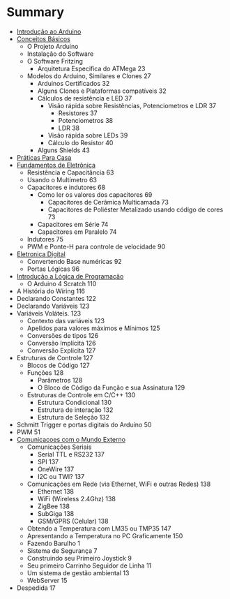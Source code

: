# Summary

* [Introdução ao Arduino](README.md)
* [Conceitos Básicos](ConceitosBasicos/ConceitosBasicos.md)
   * O Projeto Arduino
   * Instalação do Software
   * O Software Fritzing
       * Arquitetura Especifica do ATMega 23
   * Modelos do Arduino, Similares e Clones 27
       * Arduinos Certificados 32
       * Alguns Clones e Plataformas compatíveis 32
       * Cálculos de resistência e LED 37
           * Visão rápida sobre Resistências, Potenciometros e LDR 37
               * Resistores 37
               * Potenciometros 38
               * LDR 38
           * Visão rápida sobre LEDs 39
           * Cálculo do Resistor 40
       * Alguns Shields 43
* [Práticas Para Casa](ConceitosBasicos/praticasdecasa.md)
* [Fundamentos de Eletrônica](FundamentosDeEletronica/introducao.md)
   * Resistência e Capacitância 63
   * Usando o Multímetro 63
   * Capacitores e indutores 68
       * Como ler os valores dos capacitores 69
           * Capacitores de Cerâmica Multicamada 73
           * Capacitores de Poliéster Metalizado usando código de cores 73
       * Capacitores em Série 74
       * Capacitores em Paralelo 74
   * Indutores 75
   * PWM e Ponte-H para controle de velocidade 90
* [Eletronica Digital](EletronicaDigital/introducao.md)
  * Convertendo Base numéricas 92
  * Portas Lógicas 96
* [Introdução a Lógica de Programação](IntroducaoAProgramacao/introducao.md)
   * O Arduino 4 Scratch 110
* A História do Wiring 116
* Declarando Constantes 122
* Declarando Variáveis 123
* Variáveis Voláteis. 123
   * Contexto das variáveis 123
   * Apelidos para valores máximos e Mínimos 125
   * Conversões de tipos 126
   * Conversão Implícita 126
   * Conversão Explicita 127
* Estruturas de Controle 127
   * Blocos de Código 127
   * Funções 128
       * Parâmetros 128
       * O Bloco de Código da Função e sua Assinatura 129
   * Estruturas de Controle em C/C++ 130
       * Estrutura Condicional 130
       * Estrutura de interação 132
       * Estrutura de Seleção 132
* Schmitt Trigger e portas digitais do Arduíno 50
* PWM 51 
* [Comunicacoes com o Mundo Externo](ComunicacaoComOMundoExterno\introducao.md)
  * Comunicações Seriais
    * Serial TTL e RS232 137
    * SPI 137
    * OneWire 137
    * I2C ou TWI? 137
  * Comunicações em Rede (via Ethernet, WiFi e outras Redes) 138
    * Ethernet 138
    * WiFi (Wireless 2.4Ghz) 138
    * ZigBee 138
    * SubGiga 138
    * GSM/GPRS (Celular) 138
  * Obtendo a Temperatura com LM35 ou TMP35 147
  * Apresentando a Temperatura no PC Graficamente 150
  * Fazendo Barulho 1
  * Sistema de Segurança 7
  * Construindo seu Primeiro Joystick 9
  * Seu primeiro Carrinho Seguidor de Linha 11
  * Um sistema de gestão ambiental 13
  * WebServer 15
* Despedida 17

